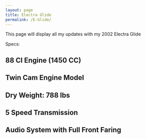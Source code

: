 ```yaml
---
layout: page
title: Electra Glide
permalink: /E-Glide/
---
```


This page will display all my updates with my 2002 Electra Glide

Specs:
## 88 CI Engine (1450 CC)
## Twin Cam Engine Model
## Dry Weight: 788 lbs
## 5 Speed Transmission
## Audio System with Full Front Faring

